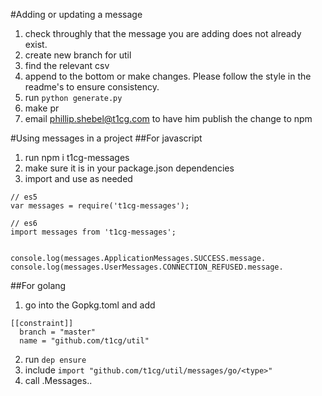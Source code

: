 #Adding or updating a message
1. check throughly that the message you are adding does not already exist.
2. create new branch for util
3. find the relevant csv
4. append to the bottom or make changes. Please follow the style in the readme's to ensure consistency.
5. run ```python generate.py```
6. make pr
7. email phillip.shebel@t1cg.com to have him publish the change to npm


#Using messages in a project
##For javascript
1. run npm i t1cg-messages
2. make sure it is in your package.json dependencies
3. import and use as needed
```
// es5
var messages = require('t1cg-messages');

// es6
import messages from 't1cg-messages';


console.log(messages.ApplicationMessages.SUCCESS.message.
console.log(messages.UserMessages.CONNECTION_REFUSED.message.

```



##For golang
1. go into the Gopkg.toml and add
```
[[constraint]]
  branch = "master"
  name = "github.com/t1cg/util"
```

2. run ```dep ensure```
3. include ```import "github.com/t1cg/util/messages/go/<type>"```
4. call <type>.Messages.<message name>.<message property>
